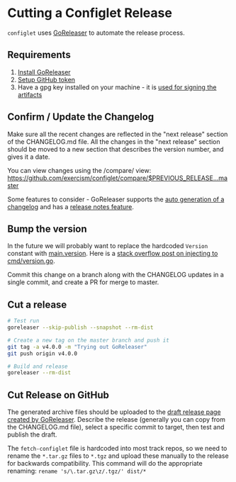 # Cutting a Configlet Release

`configlet` uses [GoReleaser](https://goreleaser.com) to automate the
release process. 

## Requirements

1. [Install GoReleaser](https://goreleaser.com/install/)
1. [Setup GitHub token](https://goreleaser.com/environment/#github-token)
1. Have a gpg key installed on your machine - it is [used for signing the artifacts](https://goreleaser.com/customization/sign/)

## Confirm / Update the Changelog

Make sure all the recent changes are reflected in the "next release" section of the CHANGELOG.md file.  All the changes in the "next release" section should be moved to a new section that describes the version number, and gives it a date.

You can view changes using the /compare/ view:
https://github.com/exercism/configlet/compare/$PREVIOUS_RELEASE...master

Some features to consider - GoReleaser supports the [auto generation of a changelog](https://goreleaser.com/customization/#customize-the-changelog) and has a [release notes feature](https://goreleaser.com/customization/#custom-release-notes).

## Bump the version

In the future we will probably want to replace the hardcoded `Version` constant with [main.version](https://goreleaser.com/environment/#using-the-main-version). Here is a [stack overflow post on injecting to cmd/version.go](https://stackoverflow.com/a/47510909).

Commit this change on a branch along with the CHANGELOG updates in a single commit, and create a PR for merge to master.

## Cut a release

```bash
# Test run
goreleaser --skip-publish --snapshot --rm-dist

# Create a new tag on the master branch and push it
git tag -a v4.0.0 -m "Trying out GoReleaser"
git push origin v4.0.0

# Build and release
goreleaser --rm-dist
```

## Cut Release on GitHub

The generated archive files should be uploaded to the [draft release page created by GoReleaser](https://github.com/exercism/cli/releases). Describe the release (generally you can copy from the CHANGELOG.md file), select a specific commit to target, then test and publish the draft.

The `fetch-configlet` file is hardcoded into most track repos, so we need to rename the `*.tar.gz` files to `*.tgz` and upload these manually to the release for backwards compatibility. This command will do the appropriate renaming: `rename 's/\.tar.gz\z/.tgz/' dist/*`
